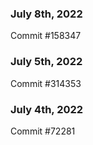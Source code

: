### July 8th, 2022

Commit #158347

### July 5th, 2022

Commit #314353


### July 4th, 2022

Commit #72281
